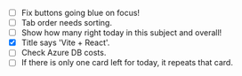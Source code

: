 - [ ] Fix buttons going blue on focus!
- [ ] Tab order needs sorting.
- [ ] Show how many right today in this subject and overall!
- [x] Title says 'Vite + React'.
- [ ] Check Azure DB costs.
- [ ] If there is only one card left for today, it repeats that card.
